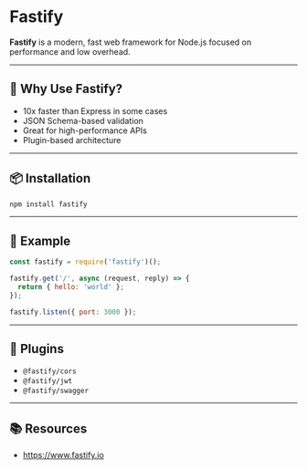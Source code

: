# Fastify

**Fastify** is a modern, fast web framework for Node.js focused on performance and low overhead.

---

## 🚀 Why Use Fastify?

- 10x faster than Express in some cases
- JSON Schema-based validation
- Great for high-performance APIs
- Plugin-based architecture

---

## 📦 Installation

```bash
npm install fastify
```

---

## 🧪 Example

```js
const fastify = require('fastify')();

fastify.get('/', async (request, reply) => {
  return { hello: 'world' };
});

fastify.listen({ port: 3000 });
```

---

## 🔧 Plugins

- `@fastify/cors`
- `@fastify/jwt`
- `@fastify/swagger`

---

## 📚 Resources

- https://www.fastify.io
